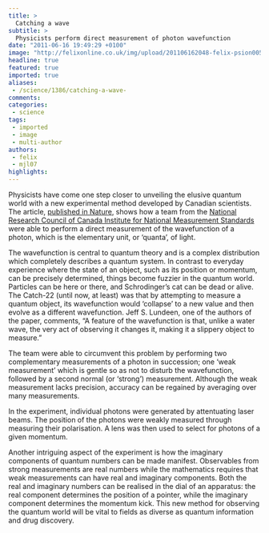 ```yaml
---
title: >
  Catching a wave
subtitle: >
  Physicists perform direct measurement of photon wavefunction
date: "2011-06-16 19:49:29 +0100"
image: "http://felixonline.co.uk/img/upload/201106162048-felix-psion005-abstract-digital-art-fractal-quantum_chromodynamics.jpg"
headline: true
featured: true
imported: true
aliases:
 - /science/1386/catching-a-wave-
comments:
categories:
 - science
tags:
 - imported
 - image
 - multi-author
authors:
 - felix
 - mjl07
highlights:
---
```


Physicists have come one step closer to unveiling the elusive quantum world with a new experimental method developed by Canadian scientists. The article, [published in Nature](http://www.nature.com/nature/journal/v474/n7350/full/nature10120.html), shows how a team from the [National Research Council of Canada Institute for National Measurement Standards](http://www.nrc-cnrc.gc.ca/eng/ibp/inms.html) were able to perform a direct measurement of the wavefunction of a photon, which is the elementary unit, or ‘quanta’, of light.

The wavefunction is central to quantum theory and is a complex distribution which completely describes a quantum system. In contrast to everyday experience where the state of an object, such as its position or momentum, can be precisely determined, things become fuzzier in the quantum world. Particles can be here or there, and Schrodinger’s cat can be dead or alive. The Catch-22 (until now, at least) was that by attempting to measure a quantum object, its wavefunction would ‘collapse’ to a new value and then evolve as a different wavefunction. Jeff S. Lundeen, one of the authors of the paper, comments, “A feature of the wavefunction is that, unlike a water wave, the very act of observing it changes it, making it a slippery object to measure.”

The team were able to circumvent this problem by performing two complementary measurements of a photon in succession; one ‘weak measurement’ which is gentle so as not to disturb the wavefunction, followed by a second normal (or ‘strong’) measurement. Although the weak measurement lacks precision, accuracy can be regained by averaging over many measurements.

In the experiment, individual photons were generated by attentuating laser beams. The position of the photons were weakly measured through measuring their polarisation. A lens was then used to select for photons of a given momentum.

Another intriguing aspect of the experiment is how the imaginary components of quantum numbers can be made manifest. Observables from strong measurements are real numbers while the mathematics requires that weak measurements can have real and imaginary components. Both the real and imaginary numbers can be realised in the dial of an apparatus: the real component determines the position of a pointer, while the imaginary component determines the momentum kick. This new method for observing the quantum world will be vital to fields as diverse as quantum information and drug discovery.
